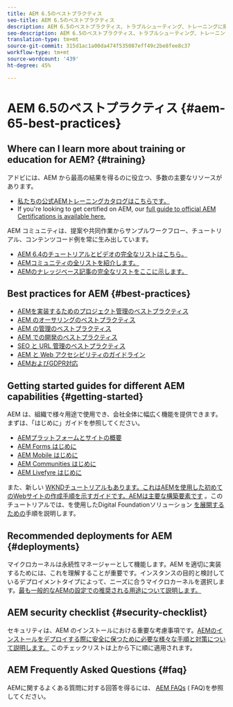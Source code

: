 ```yaml
---
title: AEM 6.5のベストプラクティス
seo-title: AEM 6.5のベストプラクティス
description: AEM 6.5のベストプラクティス、トラブルシューティング、トレーニングに関するリソース
seo-description: AEM 6.5のベストプラクティス、トラブルシューティング、トレーニングに関するリソース
translation-type: tm+mt
source-git-commit: 315d1ac1a00da474f535087eff49c2be8fee8c37
workflow-type: tm+mt
source-wordcount: '439'
ht-degree: 45%

---
```



# AEM 6.5のベストプラクティス {#aem-65-best-practices}

## Where can I learn more about training or education for AEM? {#training}

アドビには、AEM から最高の結果を得るのに役立つ、多数の主要なリソースがあります。

* [私たちの公式AEMトレーニングカタログはこちらです。](https://training.adobe.com/training/current-courses.html#solution=adobeExperienceManager&amp;p=1)
* If you&#39;re looking to get certified on AEM, our [full guide to official AEM Certifications is available here.](https://training.adobe.com/certification/exams.html#p=1&amp;solution=adobeExperienceManager)

AEM コミュニティは、提案や共同作業からサンプルワークフロー、チュートリアル、コンテンツコード例を常に生み出しています。

* [AEM 6.4のチュートリアルとビデオの完全なリストはこちら。](https://helpx.adobe.com/jp/experience-manager/kt/index/aem-6-5-videos.html)
* [AEMコミュニティの全リストを紹介します。](https://helpx.adobe.com/jp/experience-manager/topics/how-to.html)
* [AEMのナレッジベース記事の完全なリストをここに示します。](https://helpx.adobe.com/jp/experience-manager/kb/index/full_kb_list.html)

## Best practices for AEM {#best-practices}

* [AEMを実装するためのプロジェクト管理のベストプラクティス](/help/managing/best-practices.md)
* [AEM のオーサリングのベストプラクティス](/help/sites-authoring/best-practices.md)
* [AEM の管理のベストプラクティス](/help/sites-administering/administer-best-practices.md)
* [AEM での開発のベストプラクティス](/help/sites-developing/best-practices.md)
* [SEO と URL 管理のベストプラクティス](/help/managing/seo-and-url-management.md)
* [AEM と Web アクセシビリティのガイドライン](/help/managing/web-accessibility.md)
* [AEMおよびGDPR対応](/help/managing/data-protection-and-privacy.md)

## Getting started guides for different AEM capabilities {#getting-started}

AEM は、組織で様々用途で使用でき、会社全体に幅広く機能を提供できます。まずは、「はじめに」ガイドを参照してください。

* [AEMプラットフォームとサイトの概要](/help/sites-deploying/deploy.md#getting-started)
* [AEM Forms はじめに](/help/forms/using/introduction-aem-forms.md)
* [AEM Mobile はじめに](/help/mobile/getting-started-aem-mobile.md)
* [AEM Communities はじめに](/help/communities/getting-started.md)
* [AEM Livefyre はじめに](https://answers.livefyre.com/developers/getting-started/)

また、新しい [WKNDチュートリアルもあります。これはAEMを使用した初めてのWebサイトの作成手順を示すガイドです。AEMは主要な構築要素です](https://docs.adobe.com/content/help/en/experience-manager-learn/getting-started-wknd-tutorial-develop/overview.html) 。このチュートリアルでは、を使用したDigital Foundationソリューション [を展開するための](https://helpx.adobe.com/marketing-cloud/how-to/digital-foundation.html)手順を説明します。

## Recommended deployments for AEM {#deployments}

マイクロカーネルは永続性マネージャーとして機能します。AEM を適切に実装するためには、これを理解することが重要です。インスタンスの目的と検討しているデプロイメントタイプによって、ニーズに合うマイクロカーネルを選択します。[最も一般的なAEMの設定での推奨される用途について説明します。](/help/sites-deploying/recommended-deploys.md)

## AEM security checklist {#security-checklist}

セキュリティは、AEM のインストールにおける重要な考慮事項です。[AEMのインストールをデプロイする際に安全に保つために必要な様々な手順と対策について説明します。](/help/sites-administering/security-checklist.md) このチェックリストは上から下に順に適用されます。

## AEM Frequently Asked Questions {#faq}

AEMに関するよくある質問に対する回答を得るには、 [AEM FAQs](/help/sites-administering/aem-faqs.md) ( FAQ)を参照してください。
